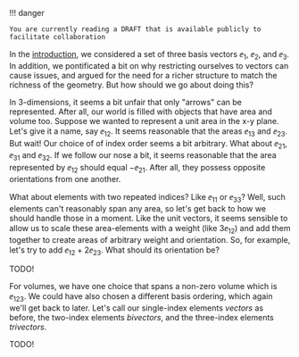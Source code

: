 !!! danger

    You are currently reading a DRAFT that is available publicly to facilitate collaboration

In the [introduction](../intro), we considered a set of three basis vectors $\ee_1$,
$\ee_2$, and $\ee_3$. In addition, we pontificated a bit on why restricting ourselves to
vectors can cause issues, and argued for the need for a richer structure to match the
richness of the geometry. But how should we go about doing this?

In 3-dimensions, it seems a bit unfair that only "arrows"
can be represented. After all, our world is filled with objects that have area and
volume too. Suppose we wanted to represent a unit area in the x-y plane. Let's give it
a name, say $\ee_{12}$. It seems reasonable that the areas $\ee_{13}$ and $\ee_{23}$.
But wait! Our choice of of index order seems a bit arbitrary. What about $\ee_{21}$,
$\ee_{31}$ and $\ee_{32}$. If we follow our nose a bit, it seems reasonable that the
area represented by $\ee_{12}$ should equal $-\ee_{21}$. After all, they possess opposite
orientations from one another.

<DIV ID="bivector"></DIV>
<SCRIPT>
/*
window.addEventListener('load',()=>{
    Algebra(3,0,1,()=>{
    // rotation helper and Lathe function.     
    var rot = (a,P)=>Math.cos(a)+Math.sin(a)*P.Normalized,
        lathe=(X,n,P,m)=>[...Array(n+1)].map((x,i)=>rot(i/n*Math.PI*(m||1),P)>>>X),

    // wrap takes X, a double array of points, and generates triangles.
        wrap=(X)=>{
          var u=X.length-1,v=X[0].length-1; X=[].concat.apply([],X);
          var P=[],vp=v+1; for(var i=0;i<u*vp;i+=vp)for(var j=0;j<v;j++)P.push([i+j,i+j+1,vp+i+j],[i+j+1,vp+i+j,vp+i+j+1]);
          return P.map(x=>x.map(x=>X[x]));
        },

    // Basic primitives constructed by Lathing points, line segments, etc.
        cylinder = (r=1,h=1,x=32)=>wrap(lathe([!1e0,!(1e0+r*1e3),!(1e0+r*1e3+h*1e1),!(1e0+h*1e1)],x,1e23)),
        torus    = (r=.3,r2=.25,x=32,y=16)=>wrap(lathe((1+r*.5e03)>>>lathe(!(1e0+r2*(1e1+1e3)/2**.5),y,1e13),x,1e23)),
        sphere   = (r=1,x=32,y=16)=>wrap(lathe(lathe(!(1e0+r*1e1),y,1e13,.5),x,1e23)),
        cone     = (r=1,h=1,x=64)=>wrap(lathe([!1e0,!(1e0+r*1e3),!(1e0+h*1e1)],x,1e23)),
        arrow    = ()=>[/*...cone(.075,0),*/...cone(.075,.2),...cylinder(.03,-1)],

    // A selection of these objects.
        objs=[arrow(),arrow()].map(x=>({data:x}));

    // Render and rotate them using the webGL2 previewer.
      var c=document.getElementById('bivector').appendChild( this.graph(()=>{
        var time = Math.PI/2+-.5*Math.sin(performance.now()/1000);
        var time2 = Math.PI/2+-.5*Math.sin(performance.now()/2134);
        var t1 = objs[0].transform = rot(time,1e13)*rot(-0.1,1e12)*(1-.5e01);
        var t2 = objs[1].transform = rot(time2,1e12+.5e23)*rot(-0.1,1e12)*(1-.5e01);
        return [0xbbaaffaa,...objs, 0xff0000, [1e123,t1>>>1e123,t2>>>1e123]]
      },{gl:1,alpha:1,animate:1,camera:(1-.7e03)*Math.E**(Math.PI/4*1e13),grid:1}));
      c.style.width='100%'; c.style.height='250px'; c.style.background='transparent';
    });

});
\*/
</SCRIPT>

What about elements with two repeated indices? Like $\ee_{11}$
or $\ee_{33}$? Well, such elements can't reasonably span any area, so let's get back to
how we should handle those in a moment. Like the unit vectors, it seems sensible to allow
us to scale these area-elements with a weight (like $3\ee_{12}$) and add them together
to create areas of arbitrary weight and orientation. So, for example, let's try to add
$\ee_{12} + 2\ee_{23}$. What should its orientation be?

TODO!

For volumes, we have one choice that spans a non-zero volume which is $\ee_{123}$. We
could have also chosen a different basis ordering, which again we'll get back to later.
Let's call our single-index elements _vectors_ as before, the two-index elements _bivectors_,
and the three-index elements _trivectors_.

TODO!

